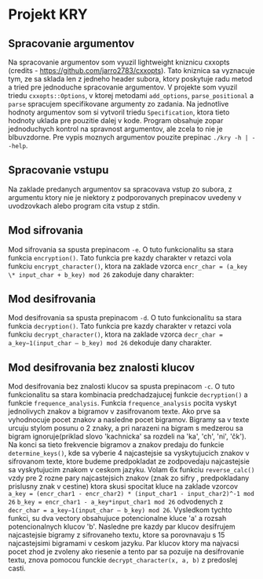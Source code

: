 # Projekt KRY

## Spracovanie argumentov

Na spracovanie argumentov som vyuzil lightweight kniznicu cxxopts (credits - <https://github.com/jarro2783/cxxopts>). Tato kniznica sa vyznacuje tym, ze sa sklada len z jedneho header subora, ktory poskytuje radu metod a tried pre jednoduche spracovanie argumentov. V projekte som vyuzil triedu `cxxopts::Options`, v ktorej metodami `add_options`, `parse_positional` a `parse` spracujem specifikovane argumenty zo zadania. Na jednotlive hodnoty argumentov som si vytvoril triedu `Specification`, ktora tieto hodnoty uklada pre pouzitie dalej v kode. Program obsahuje zopar jednoduchych kontrol na spravnost argumentov, ale zcela to nie je blbuvzdorne. Pre vypis moznych argumentov pouzite prepinac `./kry -h | --help`.

## Spracovanie vstupu

Na zaklade predanych argumentov sa spracovava vstup zo subora, z argumentu ktory nie je niektory z podporovanych prepinacov uvedeny v uvodzovkach alebo program cita vstup z stdin.

## Mod sifrovania

Mod sifrovania sa spusta prepinacom `-e`. O tuto funkcionalitu sa stara funkcia `encryption()`. Tato funkcia pre kazdy charakter v retazci vola funkciu `encrypt_character()`, ktora na zaklade vzorca `encr_char = (a_key \* input_char + b_key) mod 26` zakoduje dany charakter:

## Mod desifrovania

Mod desifrovania sa spusta prepinacom `-d`. O tuto funkcionalitu sa stara funkcia `decryption()`. Tato funkcia pre kazdy charakter v retazci vola funkciu `decrypt_character()`, ktora na zaklade vzorca `decr_char = a_key−1(input_char – b_key) mod 26` dekoduje dany charakter.

## Mod desifrovania bez znalosti klucov

Mod desifrovania bez znalosti klucov sa spusta prepinacom `-c`. O tuto funkcionalitu sa stara kombinacia predchadzajucej funkcie `decryption()` a funkcie `frequence_analysis`. Funkcia `frequence_analysis` pocita vyskyt jednolivych znakov a bigramov v zasifrovanom texte. Ako prve sa vyhodnocuje pocet znakov a nasledne pocet bigramov. Bigramy sa v texte urcuju stylom posunu o 2 znaky, a pri narazeni na bigram s medzerou sa bigram ignoruje(priklad slovo 'kachnicka' sa rozdeli na 'ka', 'ch', 'ni', 'čk'). Na konci sa tieto frekvencie bigramov a znakov predaju do funkcie `determine_keys()`, kde sa vyberie 4 najcastejsie sa vyskytujucich znakov v sifrovanom texte, ktore budeme predpokladat ze zodpovedaju najcastejsie sa vyskytujucim znakom v ceskom jazyku. Volam 6x funkciu `reverse_calc()` vzdy pre 2 rozne pary najcastejsich znakov (znak zo sifry , predpokladany prislusny znak v cestine) ktora skusi spocitat kluce na zaklade vzorcov
`a_key = (encr_char1 - encr_char2) * (input_char1 - input_char2)^-1 mod 26`
`b_key = encr_char1 - a_key*input_char1 mod 26`
odvodenych z `decr_char = a_key−1(input_char – b_key) mod 26`.
Vysledkom tychto funkci, su dva vectory obsahujuce potencionalne kluce 'a' a rozsah potencionalnych klucov 'b'.
Nasledne pre kazdy par klucov desifrujem najcastejsie bigramy z sifrovaneho textu, ktore sa porovnavaju s 15 najcastejsimi bigramami v ceskom jazyku.
Par klucov ktory ma najvacsi pocet zhod je zvoleny ako riesenie a tento par sa pozuije na desifrovanie textu, znova pomocou funckie `decrypt_character(x, a, b)` z predoslej casti.
